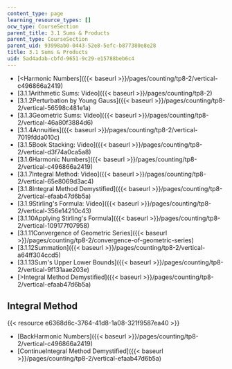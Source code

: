 ```yaml
---
content_type: page
learning_resource_types: []
ocw_type: CourseSection
parent_title: 3.1 Sums & Products
parent_type: CourseSection
parent_uid: 93998ab0-0443-52e8-5efc-b877380e8e28
title: 3.1 Sums & Products
uid: 5ad4adab-cbfd-9651-9c29-e15788beb6c4
---
```


*   [\<Harmonic Numbers]({{< baseurl >}}/pages/counting/tp8-2/vertical-c496866a2419)
*   [3.1.1Arithmetic Sums: Video]({{< baseurl >}}/pages/counting/tp8-2)
*   [3.1.2Perturbation by Young Gauss]({{< baseurl >}}/pages/counting/tp8-2/vertical-56598c481e1a)
*   [3.1.3Geometric Sums: Video]({{< baseurl >}}/pages/counting/tp8-2/vertical-46a80f3884d6)
*   [3.1.4Annuities]({{< baseurl >}}/pages/counting/tp8-2/vertical-7019fdda010c)
*   [3.1.5Book Stacking: Video]({{< baseurl >}}/pages/counting/tp8-2/vertical-d3f74a0ca5a8)
*   [3.1.6Harmonic Numbers]({{< baseurl >}}/pages/counting/tp8-2/vertical-c496866a2419)
*   [3.1.7Integral Method: Video]({{< baseurl >}}/pages/counting/tp8-2/vertical-65e8069d3ac4)
*   [3.1.8Integral Method Demystified]({{< baseurl >}}/pages/counting/tp8-2/vertical-efaab47d6b5a)
*   [3.1.9Stirling's Formula: Video]({{< baseurl >}}/pages/counting/tp8-2/vertical-356e14210c43)
*   [3.1.10Applying Stirling's Formula]({{< baseurl >}}/pages/counting/tp8-2/vertical-109177f07958)
*   [3.1.11Convergence of Geometric Series]({{< baseurl >}}/pages/counting/tp8-2/convergence-of-geometric-series)
*   [3.1.12Summation]({{< baseurl >}}/pages/counting/tp8-2/vertical-a64ff304ccd5)
*   [3.1.13Sum's Upper Lower Bounds]({{< baseurl >}}/pages/counting/tp8-2/vertical-9f131aae203e)
*   [\>Integral Method Demystified]({{< baseurl >}}/pages/counting/tp8-2/vertical-efaab47d6b5a)

Integral Method
---------------

{{< resource e6368d6c-3764-41d8-1a08-321f9587ea40 >}}

*   [BackHarmonic Numbers]({{< baseurl >}}/pages/counting/tp8-2/vertical-c496866a2419)
*   [ContinueIntegral Method Demystified]({{< baseurl >}}/pages/counting/tp8-2/vertical-efaab47d6b5a)